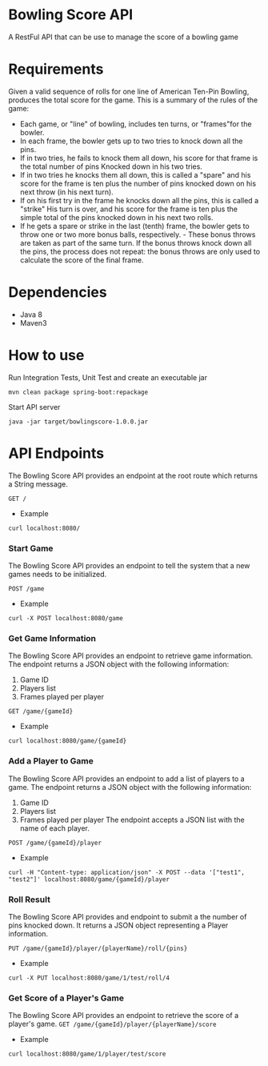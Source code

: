 # Bowling Score API
A RestFul API that can be use to manage the score of a bowling game

# Requirements
Given a valid sequence of rolls for one line of American Ten-Pin Bowling, produces the total score for the game. This is a summary of the rules of the game:

* Each game, or "line" of bowling, includes ten turns, or "frames"for the bowler.
* In each frame, the bowler gets up to two tries to knock down all the pins.
* If in two tries, he fails to knock them all down, his score for that frame is the total number of pins Knocked down in his two tries.
* If in two tries he knocks them all down, this is called a "spare" and his score for the frame is ten plus the number of pins knocked down on his next throw (in his next turn).
* If on his first try in the frame he knocks down all the pins, this is called a "strike" His turn is over, and his score for the frame is ten plus the simple total of the pins knocked down in his next two rolls.
* If he gets a spare or strike in the last (tenth) frame, the bowler gets to throw one or two more bonus balls, respectively. - These bonus throws are taken as part of the same turn. If the bonus throws knock down all the pins, the process does not repeat: the bonus throws are only used to calculate the score of the final frame.

# Dependencies
* Java 8
* Maven3

# How to use
Run Integration Tests, Unit Test and create an executable jar

```mvn clean package spring-boot:repackage```

Start API server

```java -jar target/bowlingscore-1.0.0.jar```

# API Endpoints

The Bowling Score API provides an endpoint at the root route which returns a String message.

```GET /```

* Example

```curl localhost:8080/```

### Start Game
The Bowling Score API provides an endpoint to tell the system that a new games needs to be initialized.

```POST /game```

* Example

```curl -X POST localhost:8080/game```

### Get Game Information
The Bowling Score API provides an endpoint to retrieve game information. The endpoint returns a JSON object with the following information:
1. Game ID
2. Players list
3. Frames played per player

```GET /game/{gameId}```

* Example

```curl localhost:8080/game/{gameId}```

### Add a Player to Game
The Bowling Score API provides an endpoint to add a list of players to a game. The endpoint returns a JSON object with the following information:
1. Game ID
2. Players list
3. Frames played per player
The endpoint accepts a JSON list with the name of each player.

```POST /game/{gameId}/player```

* Example

```curl -H "Content-type: application/json" -X POST --data '["test1", "test2"]' localhost:8080/game/{gameId}/player```

### Roll Result
The Bowling Score API provides and endpoint to submit a the number of pins knocked down. It returns a JSON object representing a Player information.

```PUT /game/{gameId}/player/{playerName}/roll/{pins}```

* Example

```curl -X PUT localhost:8080/game/1/test/roll/4```

### Get Score of a Player's Game
The Bowling Score API provides an endpoint to retrieve the score of a player's game.
```GET /game/{gameId}/player/{playerName}/score```

* Example

```curl localhost:8080/game/1/player/test/score```
